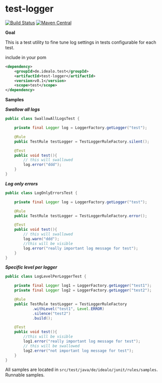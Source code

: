 # test-logger

[![Build Status](https://travis-ci.org/idealo/logback-redis.svg?branch=master)](https://travis-ci.org/idealo/test-logger)
 [![Maven Central](https://maven-badges.herokuapp.com/maven-central/de.idealo.test/test-logger/badge.svg)](https://maven-badges.herokuapp.com/maven-central/de.idealo.test/test-logger) 
 
 
 **Goal**
 
 This is a test utility to fine tune log settings in tests configurable for each test.
 
 include in your pom
 ```xml
 <dependency>
     <groupId>de.idealo.test</groupId>
     <artifactId>test-logger</artifactId>
     <version>v0.1</version>
     <scope>test</scope>
 </dependency>
 ```
 **Samples**
 
 ***Swallow all logs***
 ```java
 public class SwallowAllLogsTest {
 
     private final Logger log = LoggerFactory.getLogger("test");
 
     @Rule
     public TestRule testLogger = TestLoggerRuleFactory.silent();
 
     @Test
     public void test(){
         // this will swallowed
         log.error("ddd");
     }
 }
 ```

***Log only errors***
 ```java
 public class LogOnlyErrorsTest {
 
     private final Logger log = LoggerFactory.getLogger("test");
 
     @Rule
     public TestRule testLogger = TestLoggerRuleFactory.error();
 
     @Test
     public void test(){
         // this will swallowed
         log.warn("ddd");
         //this will be visible
         log.error("really important log message for test");
     }
 }
 ```
 
 ***Specific level per logger***
 ```java
 public class LogLevelPerLoggerTest {
 
     private final Logger log1 = LoggerFactory.getLogger("test1");
     private final Logger log2 = LoggerFactory.getLogger("test2");
 
     @Rule
     public TestRule testLogger = TestLoggerRuleFactory
             .withLevel("test1", Level.ERROR)
             .silence("test2")
             .build();
 
     @Test
     public void test(){
         //this will be visible
         log1.error("really important log message for test");
         // this will be swallowed
         log2.error("not important log message for test");
     }
 }
 ```
 
 All samples are located in `src/test/java/de/idealo/junit/rules/samples`. Runnable samples.